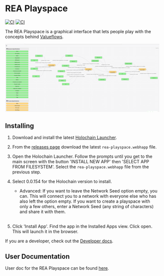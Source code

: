 # REA Playspace

[![CI](https://github.com/lightningrodlabs/rea-playspace/actions/workflows/test.yml/badge.svg)](https://github.com/lightningrodlabs/rea-playspace/actions/workflows/test.yml)
[![CI](https://github.com/lightningrodlabs/rea-playspace/actions/workflows/release.yml/badge.svg)](https://github.com/lightningrodlabs/rea-playspace/actions/workflows/release.yml)

The REA Playspace is a graphical interface that lets people play with the concepts behind [Valueflows](https://www.valueflo.ws/).

![](./docs/assets/pic-pie-2.png)

## Installing
1) Download and install the latest [Holochain Launcher](https://github.com/holochain/launcher/releases/tag/v0.5.1).

2) From the [releases page](https://github.com/lightningrodlabs/rea-playspace/releases/) download the latest `rea-playspace.webhapp` file.

3) Open the Holochain Launcher. Follow the prompts until you get to the main screen with the button 'INSTALL NEW APP' then 'SELECT APP FROM FILESYSTEM'. Select the `rea-playspace.webhapp` file from the previous step.

4) Select 0.0.154 for the Holochain version to install.

   * Advanced: If you want to leave the Network Seed option empty, you can. This will connect you to a network with everyone else who has also left the option empty. If you want to create a playspace with only a few others, enter a Network Seed (any string of characters) and share it with them.
<br></br>
5) Click 'Install App'. Find the app in the Installed Apps view. Click open. This will launch it in the browser.


If you are a developer, check out the [Developer docs](./DEVELOP.md).


## User Documentation

User doc for the REA Playspace can be found [here](https://hackmd.io/@valueflows/H1TL7_Xo5).


